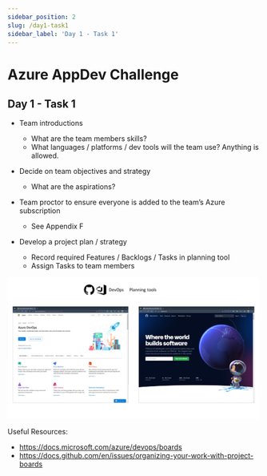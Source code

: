 ```yaml
---
sidebar_position: 2
slug: /day1-task1
sidebar_label: 'Day 1 - Task 1'
---
```

# Azure AppDev Challenge

## Day 1 - Task 1

- Team introductions
  - What are the team members skills?
  - What languages / platforms / dev tools will the team use? Anything is allowed.

- Decide on team objectives and strategy
  - What are the aspirations?

- Team proctor to ensure everyone is added to the team’s Azure subscription
  - See Appendix F

- Develop a project plan / strategy
  - Record required Features / Backlogs / Tasks in planning tool
  - Assign Tasks to team members

![](../images/slide03.png)

Useful Resources:

- <https://docs.microsoft.com/azure/devops/boards>
- <https://docs.github.com/en/issues/organizing-your-work-with-project-boards>
